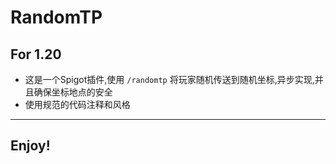 # RandomTP
## For 1.20
+ 这是一个Spigot插件,使用 `/randomtp` 将玩家随机传送到随机坐标,异步实现,并且确保坐标地点的安全
+ 使用规范的代码注释和风格

---

## Enjoy!
